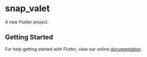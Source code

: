 # snap_valet

A new Flutter project.

## Getting Started

For help getting started with Flutter, view our online
[documentation](https://flutter.io/).
